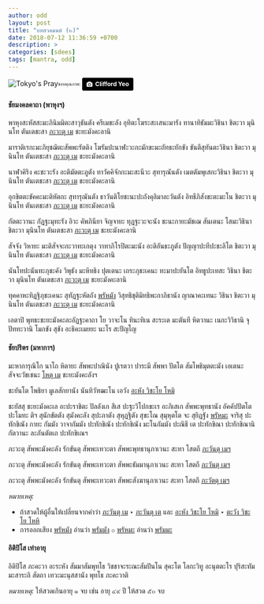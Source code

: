 ```yaml
---
author: odd
layout: post
title: "บทสวดมนต์ (๒)"
date: 2018-07-12 11:36:59 +0700
description: >    
categories: [sdees]
tags: [mantra, odd]
---
```

![Tokyo's Pray](https://res.cloudinary.com/sdees-reallife/image/upload/w_200,h_200,r_max,c_thumb/v1531371258/clifford-yeo-486416-unsplash.jpg)<sub><sup>ขอบคุณภาพ: </sup></sub> <a style="background-color:black;color:white;text-decoration:none;padding:4px 6px;font-family:-apple-system, BlinkMacSystemFont, &quot;San Francisco&quot;, &quot;Helvetica Neue&quot;, Helvetica, Ubuntu, Roboto, Noto, &quot;Segoe UI&quot;, Arial, sans-serif;font-size:12px;font-weight:bold;line-height:1.2;display:inline-block;border-radius:3px" href="https://unsplash.com/@cliffordyeo?utm_medium=referral&amp;utm_campaign=photographer-credit&amp;utm_content=creditBadge" target="_blank" rel="noopener noreferrer" title="Download free do whatever you want high-resolution photos from Clifford Yeo"><span style="display:inline-block;padding:2px 3px"><svg xmlns="http://www.w3.org/2000/svg" style="height:12px;width:auto;position:relative;vertical-align:middle;top:-1px;fill:white" viewBox="0 0 32 32"><title>unsplash-logo</title><path d="M20.8 18.1c0 2.7-2.2 4.8-4.8 4.8s-4.8-2.1-4.8-4.8c0-2.7 2.2-4.8 4.8-4.8 2.7.1 4.8 2.2 4.8 4.8zm11.2-7.4v14.9c0 2.3-1.9 4.3-4.3 4.3h-23.4c-2.4 0-4.3-1.9-4.3-4.3v-15c0-2.3 1.9-4.3 4.3-4.3h3.7l.8-2.3c.4-1.1 1.7-2 2.9-2h8.6c1.2 0 2.5.9 2.9 2l.8 2.4h3.7c2.4 0 4.3 1.9 4.3 4.3zm-8.6 7.5c0-4.1-3.3-7.5-7.5-7.5-4.1 0-7.5 3.4-7.5 7.5s3.3 7.5 7.5 7.5c4.2-.1 7.5-3.4 7.5-7.5z"></path></svg></span><span style="display:inline-block;padding:2px 3px">Clifford Yeo</span></a>

#### ชัยมงคลคาถา (พาหุงฯ)
พาหุงสะหัสสะมะภินิมมิตะสาวุธันตัง ครีเมขะลัง อุทิตะโฆระสะเสนะมารัง ทานาทิธัมมะวิธินา ชิตะวา มุนินโท ตันเตชะสา <u>ภะวะตุ เม</u> ชะยะมังคะลานิ

มาราติเรกะมะภิยุชฌิตะสัพพะรัตติง โฆรัมปะนาฬะวะกะมักขะมะถัทธะยักขัง ขันตีสุทันตะวิธินา ชิตะวา มุนินโท ตันเตชะสา <u>ภะวะตุ เม</u> ชะยะมังคะลานิ

นาฬาคิริง คะชะวะรัง อะติมัตตะภูตัง ทาวัคคิจักกะมะสะนีวะ สุทารุณันตัง เมตตัมพุเสกะวิธินา ชิตะวา มุนินโท ตันเตชะสา <u>ภะวะตุ เม</u> ชะยะมังคะลานิ

อุกขิตตะขัคคะมะติหัตถะ สุทารุณันตัง ธาวันติโยชะนะปะถังคุลิมาละวันตัง อิทธีภิสังขะตะมะโน ชิตะวา มุนินโท ตันเตชะสา <u>ภะวะตุ เม</u> ชะยะมังคะลานิ

กัตตะวานะ กัฏฐะมุทะรัง อิวะ คัพภินียา จิญจายะ ทุฏฐะวะจะนัง ชะนะกายะมัชเฌ สันเตนะ โสมะวิธินา ชิตะวา มุนินโท ตันเตชะสา <u>ภะวะตุ เม</u> ชะยะมังคะลานิ

สัจจัง วิหายะ มะติสัจจะกะวาทะเกตุง วาทาภิโรปิตะมะนัง อะติอันธะภูตัง ปัญญาปะทีปะชะลิโต ชิตะวา มุนินโท ตันเตชะสา <u>ภะวะตุ เม</u> ชะยะมังคะลานิ

นันโทปะนันทะภุชะคัง วิพุธัง มะหิทธิง ปุตเตนะ เถระภุชะเคนะ ทะมาปะยันโต อิทธูปะเทสะ วิธินา ชิตะวา มุนินโท ตันเตชะสา <u>ภะวะตุ เม</u> ชะยะมังคะลานิ

ทุคคาหะทิฏฐิภุชะเคนะ สุทัฏฐะหัตถัง <u>พรัหมัง</u> วิสุทธิชุติมิทธิพะกาภิธานัง ญาณาคะเทนะ วิธินา ชิตะวา มุนินโท ตันเตชะสา <u>ภะวะตุ เม</u> ชะยะมังคะลานิ

เอตาปิ พุทธะชะยะมังคะละอัฏฐะคาถา โย วาจะโน ทินะทิเน สะระเต มะตันที หิตวานะ เนกะวิวิธานิ จุปัททะวานิ โมกขัง สุขัง อะธิคะเมยยะ นะโร สะปัญโญ

#### ชัยปริตร (มหากาฯ)
มะหาการุณิโก นาโถ หิตายะ สัพพะปาณินัง ปูเรตวา ปาระมี สัพพา ปัตโต สัมโพธิมุตตะมัง เอเตนะ สัจจะวัชเชนะ <u>โหตุ เม</u> ชะยะมังคะลังฯ

ชะยันโต โพธิยา มูเลสักยานัง นันทิวัฑฒะโน เอวัง <u>อะหัง วิชะโย โหมิ</u>

ชะยัสสุ ชะยะมังคะเล อะปะราชิตะ ปัลลังเก สีเส ปะฐะวิโปกขะเร อะภิเสเก สัพพะพุทธานัง อัคคัปปัตโต ปะโมทะ ติฯ สุนักขัตตัง สุมังคะลัง สุปะภาตัง สุหุฏฐิตัง สุขะโณ สุมุหุตโต จะ สุยิฏฐัง <u>พรัหมะ</u> จาริสุ ปะทักขิณัง กายะ กัมมัง วาจากัมมัง ปะทักขิณัง ปะทักขิณัง มะโนกัมมัง ปะณิธี เต ปะทักขิณา ปะทักขิณานิ กัตวานะ ละภันตัตเถ ปะทักขิเณฯ

ภะวะตุ สัพพะมังคะลัง รักขันตุ สัพพะเทวะตา สัพพะพุทธานุภาเวนะ สะทา โสตถี <u>ภะวันตุ เมฯ</u>

ภะวะตุ สัพพะมังคะลัง รักขันตุ สัพพะเทวะตา สัพพะธัมมานุภาเวนะ สะทา โสตถี <u>ภะวันตุ เมฯ</u>

ภะวะตุ สัพพะมังคะลัง รักขันตุ สัพพะเทวะตา สัพพะสังฆานุภาเวนะ สะทา โสตถี <u>ภะวัตตุ เมฯ</u>

*หมายเหตุ:*
- ถ้าสวดให้ผู้อื่นให้เปลี่ยนจากคำว่า <u>ภะวันตุ เม</u> ‣ <u>ภะวันตุ เต</u> และ <u>อะหัง วิชะโย โหมิ</u> ‣ <u>ตะวัง วิชะโย โหหิ</u>
- การออกเสียง <u>พรัหมัง</u> อ่านว่า <u>พรัมมัง</u> ⚬ <u>พรัหมะ</u> อ่านว่า <u>พรัมมะ</u>

#### อิติปิโส เท่าอายุ
อิติปิโส ภะคะวา อะระหัง สัมมาสัมพุทโธ วิชชาจะระณะสัมปันโน สุคะโต โลกะวิทู อะนุตตะโร ปุริสะทัมมะสาระถิ สัตถา เทวะมะนุสสานัง พุทโธ ภะคะวาติ

*หมายเหตุ:* ให้สวดเกินอายุ ๑ จบ เช่น อายุ ๔๙ ปี ให้สวด ๕๐ จบ

